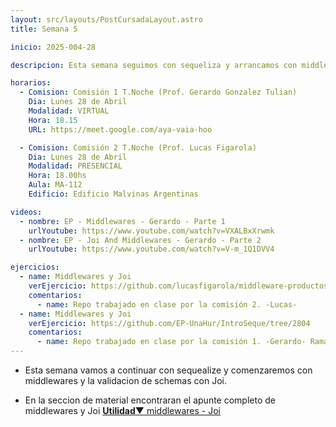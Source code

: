 ```yaml
---
layout: src/layouts/PostCursadaLayout.astro
title: Semana 5

inicio: 2025-004-28

descripcion: Esta semana seguimos con sequeliza y arrancamos con middlewares y validaciones de schemas con Joi.

horarios:
  - Comision: Comisión 1 T.Noche (Prof. Gerardo Gonzalez Tulian)
    Dia: Lunes 28 de Abril
    Modalidad: VIRTUAL
    Hora: 18.15
    URL: https://meet.google.com/aya-vaia-hoo

  - Comision: Comisión 2 T.Noche (Prof. Lucas Figarola)
    Dia: Lunes 28 de Abril
    Modalidad: PRESENCIAL
    Hora: 18.00hs
    Aula: MA-112
    Edificio: Edificio Malvinas Argentinas

videos:
  - nombre: EP - Middlewares - Gerardo - Parte 1
    urlYoutube: https://www.youtube.com/watch?v=VXALBxXrwmk
  - nombre: EP - Joi And Middlewares - Gerardo - Parte 2
    urlYoutube: https://www.youtube.com/watch?v=V-m_1Q1DVV4

ejercicios:
  - name: Middlewares y Joi
    verEjercicio: https://github.com/lucasfigarola/middleware-productos
    comentarios:
      - name: Repo trabajado en clase por la comisión 2. -Lucas-
  - name: Middlewares y Joi
    verEjercicio: https://github.com/EP-UnaHur/IntroSeque/tree/2804
    comentarios:
      - name: Repo trabajado en clase por la comisión 1. -Gerardo- Rama 2804
---
```


- Esta semana vamos a continuar con sequealize y comenzaremos con middlewares y la validacion de schemas con Joi.

- En la seccion de material encontraran el apunte completo de middlewares y Joi <a href="/material#middlewares-Joi" target="_blank">**Utilidad**▼ middlewares - Joi</a>
